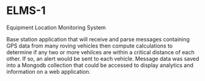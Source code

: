 # ELMS-1
Equipment Location Monitoring System

Base station application that will receive and parse messages containing GPS data from many roving vehicles then compute calculations
to determine if any two or more vehilces are within a critical distance of each other. If so, an alert would be sent to each vehicle.
Message data was saved into a Mongodb collection that could be accessed to display analytics and information on a web application. 
